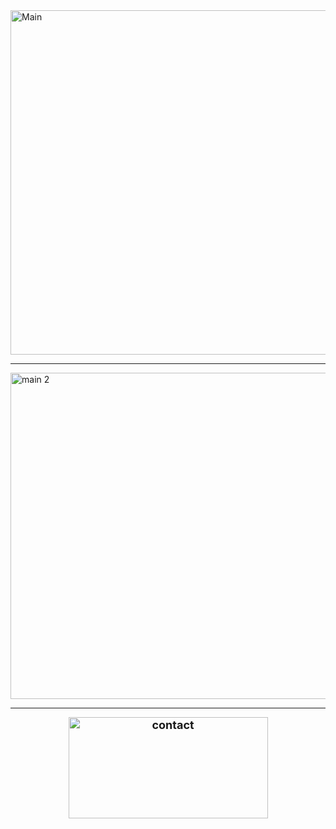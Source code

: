 
<img width="755" height="551" alt="Main" src="https://github.com/user-attachments/assets/2fed1a41-5981-4b68-9a52-6d8f4804a939" />

----

<img width="728" height="522" alt="main 2" src="https://github.com/user-attachments/assets/956f8973-81a4-4302-a277-33c07637c72e" />

-------
<div style='text-align:center; font-size:18px; font-weight:bold;'>
<img width="319" height="162" alt="contact" src="https://github.com/user-attachments/assets/9736b80a-6458-4433-affe-48857cef0a69" />
</div>  
